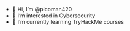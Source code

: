 - 👋 Hi, I’m @picoman420
- 👀 I’m interested in Cybersecurity
- 🌱 I’m currently learning TryHackMe courses


<!---
picoman420/picoman420 is a ✨ special ✨ repository because its `README.md` (this file) appears on your GitHub profile.
You can click the Preview link to take a look at your changes.
--->
